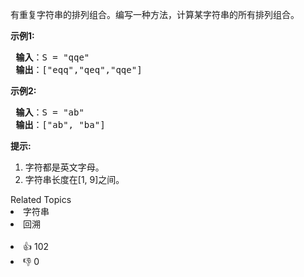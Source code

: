 <p>有重复字符串的排列组合。编写一种方法，计算某字符串的所有排列组合。</p>

<p><strong>示例1:</strong></p>

<pre><strong> 输入</strong>：S = "qqe"
<strong> 输出</strong>：["eqq","qeq","qqe"]
</pre>

<p><strong>示例2:</strong></p>

<pre><strong> 输入</strong>：S = "ab"
<strong> 输出</strong>：["ab", "ba"]
</pre>

<p><strong>提示:</strong></p>

<ol> 
 <li>字符都是英文字母。</li> 
 <li>字符串长度在[1, 9]之间。</li> 
</ol>

<div><div>Related Topics</div><div><li>字符串</li><li>回溯</li></div></div><br><div><li>👍 102</li><li>👎 0</li></div>